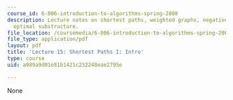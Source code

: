 ```yaml
---
course_id: 6-006-introduction-to-algorithms-spring-2008
description: Lecture notes on shortest paths, weighted graphs, negative edges, and
  optimal substructure.
file_location: /coursemedia/6-006-introduction-to-algorithms-spring-2008/a989a9d01e81b1421c232248eae2795e_lec15.pdf
file_type: application/pdf
layout: pdf
title: 'Lecture 15: Shortest Paths I: Intro'
type: course
uid: a989a9d01e81b1421c232248eae2795e

---
```

None